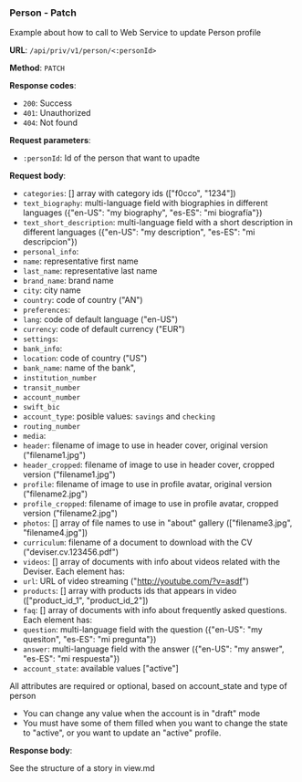 ### Person - Patch

Example about how to call to Web Service to update Person profile

**URL**: `/api/priv/v1/person/<:personId>`

**Method**: `PATCH`

**Response codes**: 
* `200`: Success
* `401`: Unauthorized
* `404`: Not found

**Request parameters**:
* `:personId`: Id of the person that want to upadte
  
**Request body**: 
* `categories`: [] array with category ids (["f0cco", "1234"]) 
* `text_biography`: multi-language field with biographies in different languages ({"en-US": "my biography", "es-ES": "mi biografía"}) 
* `text_short_description`: multi-language field with a short description in different languages ({"en-US": "my description", "es-ES": "mi descripcion"}) 
* `personal_info`: 
 * `name`: representative first name 
 * `last_name`: representative last name 
 * `brand_name`: brand name 
 * `city`: city name
 * `country`: code of country ("AN")
* `preferences`: 
 * `lang`: code of default language ("en-US")
 * `currency`: code of default currency ("EUR")
* `settings`:
 * `bank_info`:
  * `location`: code of country ("US")
  * `bank_name`: name of the bank",
  * `institution_number`
  * `transit_number`
  * `account_number`
  * `swift_bic`
  * `account_type`: posible values: `savings` and `checking`
  * `routing_number`
* `media`: 
 * `header`: filename of image to use in header cover, original version ("filename1.jpg")
 * `header_cropped`: filename of image to use in header cover, cropped version ("filename1.jpg")
 * `profile`: filename of image to use in profile avatar, original version ("filename2.jpg")
 * `profile_cropped`: filename of image to use in profile avatar, cropped version ("filename2.jpg")
 * `photos`: [] array of file names to use in "about" gallery (["filename3.jpg", "filename4.jpg"])
* `curriculum`: filename of a document to download with the CV ("deviser.cv.123456.pdf")
* `videos`: [] array of documents with info about videos related with the Deviser. Each element has:
 * `url`: URL of video streaming ("http://youtube.com/?v=asdf")
 * `products`: [] array with products ids that appears in video (["product_id_1", "product_id_2"])
* `faq`: [] array of documents with info about frequently asked questions. Each element has:
 * `question`: multi-language field with the question ({"en-US": "my quesiton", "es-ES": "mi pregunta"})
 * `answer`: multi-language field with the answer ({"en-US": "my answer", "es-ES": "mi respuesta"})
* `account_state`: available values ["active"]

All attributes are required or optional, based on account_state and type of person
 
* You can change any value when the account is in "draft" mode
* You must have some of them filled when you want to change the state to "active", or you want to update an "active" profile.


**Response body**:

See the structure of a story in view.md